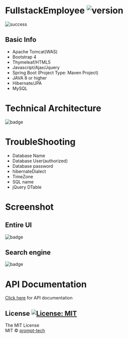 # FullstackEmployee ![version](https://img.shields.io/badge/Version-0.1.0-orange.svg)


![success](https://img.shields.io/badge/Connection-success-informational.svg)


## Basic Info ##

* Apache Tomcat(WAS)
* Bootstrap 4 
* Thymeleaf/HTML5
* Javascript/Ajax/Jquery
* Spring Boot (Project Type: Maven Project)
* JAVA 8 or higher
* Hibernate/JPA
* MySQL


# Technical Architecture
![badge](./img/TechnicalArchitecture.PNG)


# TroubleShooting
* Database Name
* Database User(authorized)
* Database password
* hibernateDialect
* TimeZone
* SQL name
* jQuery DTable


# Screenshot
## Entire UI
![badge](./img/UI.png)

## Search engine
![badge](./img/SearchEngine.png)


# API Documentation
[Click here](RESTFULAPI.md) for API documentation

## License [![License: MIT](https://img.shields.io/badge/License-MIT-brightgreen.svg)](https://opensource.org/licenses/MIT)
The MIT License
<br/>
MIT © [prompt-tech](https://github.com/ChoHyoungSeo/)
